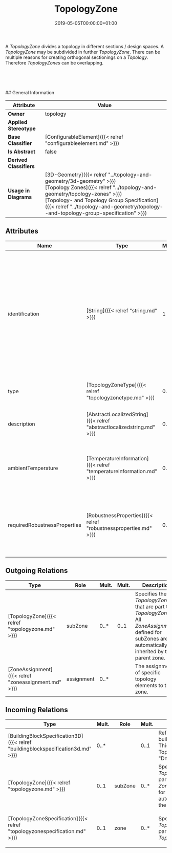 ﻿---
title: TopologyZone
toc: false
type: specs
date: "2019-05-05T00:00:00+01:00"
draft: false
menu_name: vec120

# Prev/next pager order (if `docs_section_pager` enabled in `params.toml`)
weight: 
---
<html>   <head>     </head>   <body>     <p> A <i>TopologyZone</i> divides a topology in different sections / design spaces. A <i>TopologyZone</i> may be subdivided in further <i>TopologyZone</i>. There can be multiple reasons for creating orthogonal sectionings on a <i>Topology</i>. Therefore <i>TopologyZones</i> can be overlapping.      </p>      <p> &#160;      </p>      <p> &#160;      </p>  </body> </html>
## General Information

| Attribute               | Value |
|-------------------------|-------|
| **Owner**               | topology |
| **Applied Stereotype**  |   |
| **Base Classifier**     | [ConfigurableElement]({{< relref "configurableelement.md" >}})<br/>  |
| **Is Abstract**         | false |
| **Derived Classifiers** |   |
| **Usage in Diagrams**   | [3D-Geometry]({{< relref "../topology-and-geometry/3d-geometry" >}})<br/> [Topology Zones]({{< relref "../topology-and-geometry/topology-zones" >}})<br/> [Topology- and Topology Group Specification]({{< relref "../topology-and-geometry/topology--and-topology-group-specification" >}})<br/>  |

## Attributes
|  Name  |  Type  |  Mult.  |  Description  |  Owning Classifier  |
|--------|--------|---------|---------------|--------------|
|identification | [String]({{< relref "string.md" >}}) | 1 | <html>   <head>     </head>   <body>     <p> Specifies a unique identification of the Zone (normally the name). The identification is guaranteed to be unique within the TopologySpecification. Over all VEC-documents a Zone-instance can be trusted to be the same if the TopologySpecification-instance is the same (see TopologySpecification) and the identification of the Zone is the same.      </p>    </body> </html>  | [TopologyZone]({{< relref "topologyzone.md" >}}) |
|type | [TopologyZoneType]({{< relref "topologyzonetype.md" >}}) | 0..1 | <html>   <head>     </head>   <body> The type of the TopologyZone. Valid values are defined in an OpenEnumeration.</body> </html> | [TopologyZone]({{< relref "topologyzone.md" >}}) |
|description | [AbstractLocalizedString]({{< relref "abstractlocalizedstring.md" >}}) | 0..* | <html>   <head>     </head>   <body>     <p> Specifies additional, human readable information about the zone.      </p>    </body> </html>  | [TopologyZone]({{< relref "topologyzone.md" >}}) |
|ambientTemperature | [TemperatureInformation]({{< relref "temperatureinformation.md" >}}) | 0..1 | <html>   <head>     </head>   <body>     <p> Defines the ambient temperature that can occur in this zone. This can result in specific requirements for the used components.      </p>    </body> </html>  | [TopologyZone]({{< relref "topologyzone.md" >}}) |
|requiredRobustnessProperties | [RobustnessProperties]({{< relref "robustnessproperties.md" >}}) | 0..* | <html>   <head>     </head>   <body>     <p> Defines the robustness properties that are required in this zone. This can result in specific requirements for the used components (e.g. the ability for sealing).      </p>    </body> </html>  | [TopologyZone]({{< relref "topologyzone.md" >}}) |

## Outgoing Relations
|    Type  |   Role   |   Mult.   |   Mult.   |   Description   |
|----------|----------|-----------|-----------|-----------------|
| [TopologyZone]({{< relref "topologyzone.md" >}}) | subZone | 0..* | 0..1 | <html>   <head>     </head>   <body> Specifies the sub <i>TopologyZones</i> that are part the <i>TopologyZone</i>. All <i>ZoneAssignments </i>defined for subZones are automatically inherited by the parent zone.</body> </html> |
| [ZoneAssignment]({{< relref "zoneassignment.md" >}}) | assignment | 0..* |  | <html>   <head>     </head>   <body> The assignments of specific topology elements to this zone.</body> </html> |
##  Incoming Relations
|    Type  |   Mult.  |   Role    |   Mult.   |   Description  |
|----------|----------|-----------|-----------|----------------|
| [BuildingBlockSpecification3D]({{< relref "buildingblockspecification3d.md" >}}) | 0..* |  | 0..1 | <html>   <head>     </head>   <body> References the Zone that is building block represents. This shall be a TopologyZone with the type &quot;DmuZone&quot;.</body> </html> |
| [TopologyZone]({{< relref "topologyzone.md" >}}) | 0..1 | subZone | 0..* | <html>   <head>     </head>   <body> Specifies the sub <i>TopologyZones</i> that are part the <i>TopologyZone</i>. All <i>ZoneAssignments </i>defined for subZones are automatically inherited by the parent zone.</body> </html> |
| [TopologyZoneSpecification]({{< relref "topologyzonespecification.md" >}}) | 0..1 | zone | 0..* | <html>   <head>     </head>   <body>     <p> Specifies the <i>TopologyZones</i> that are part of the <i>TopologyZoneSpecification</i>.      </p>  </body> </html> |
